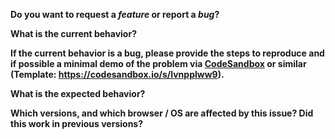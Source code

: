 **Do you want to request a *feature* or report a *bug*?**

**What is the current behavior?**

**If the current behavior is a bug, please provide the steps to reproduce and if possible a minimal demo of the problem via [CodeSandbox](https://codesandbox.io/) or similar (Template: https://codesandbox.io/s/lvnpplww9).**

**What is the expected behavior?**
<!-- Please be very specific here. Transitions can be complicated, so more words can really help us understand your desired result. -->

**Which versions, and which browser / OS are affected by this issue? Did this work in previous versions?**
